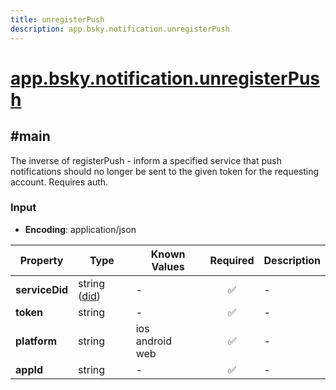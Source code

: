 ```yaml
---
title: unregisterPush
description: app.bsky.notification.unregisterPush
---
```


# [app.bsky.notification.unregisterPush](https://github.com/myConsciousness/atproto.dart/blob/main/lexicons/app/bsky/notification/unregisterPush.json)

## #main

The inverse of registerPush - inform a specified service that push notifications should no longer be sent to the given token for the requesting account. Requires auth.

### Input

- **Encoding**: application/json

| Property | Type | Known Values | Required | Description |
| --- | --- | --- | :---: | --- |
| **serviceDid** | string ([did](https://atproto.com/specs/did)) | - | ✅ | - |
| **token** | string | - | ✅ | - |
| **platform** | string | ios<br/>android<br/>web | ✅ | - |
| **appId** | string | - | ✅ | - |
